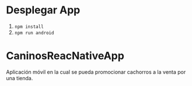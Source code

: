 # Desplegar App 
1. ```npm install```
2. ```npm run android```

# CaninosReacNativeApp
Aplicación móvil en la cual se pueda promocionar cachorros a la venta por una tienda.

